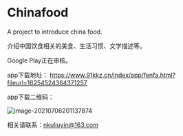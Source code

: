 # Chinafood

A  project to introduce china food.

介绍中国饮食相关的美食、生活习惯、文学描述等。

Google Play正在审核。

app下载地址： https://www.91kkz.cn/index/app/fenfa.html?fileurl=16254524364371257

app下载二维码：

![image-20210706201137874](D:\IMDAPP\chinafood\README.assets\image-20210706201137874.png)

相关请联系：nkuliuyin@163.com

